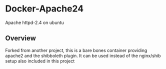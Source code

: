 # Docker-Apache24

Apache httpd-2.4 on ubuntu

## Overview

Forked from another project, this is a bare bones container providing apache2 and the shibboleth plugin.  It can be used instead of the nginx/shib setup also included in this project
